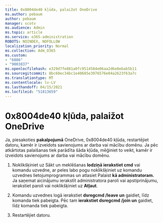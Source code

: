 ```yaml
---
title: 0x8004de40 kļūda, palaižot OneDrive
ms.author: pebaum
author: pebaum
manager: scotv
ms.audience: Admin
ms.topic: article
ms.service: o365-administration
ROBOTS: NOINDEX, NOFOLLOW
localization_priority: Normal
ms.collection: Adm_O365
ms.custom:
- "6886"
- "9003837"
ms.openlocfilehash: e329d7fe881a0fc9514584e06aa2d6e8ebab5b11
ms.sourcegitcommit: 8bc60ec34bc1e40685e3976576e04a2623f63a7c
ms.translationtype: MT
ms.contentlocale: lv-LV
ms.lasthandoff: 04/15/2021
ms.locfileid: "51813659"
---
```

# <a name="0x8004de40-error-when-launching-onedrive"></a>0x8004de40 kļūda, palaižot OneDrive

Ja, piesakoties **pakalpojumā** OneDrive, 0x8004de40 kļūda, restartējiet datoru, kamēr ir izveidots savienojums ar darba vai mācību domēnu. Ja pēc atkārtotas palaišanas tiek parādīta šāda kļūda, mēģiniet to veikt, kamēr ir izveidots savienojums ar darba vai mācību domēnu.

1. Noklikšķiniet uz Sākt un  meklēšanas **lodziņā ierakstiet cmd** vai komandu uzvedne, ar peles labo pogu noklikšķiniet uz komandu uzvednes lietojumprogrammas un atlasiet Palaist **kā administratoram.** Ja saņemat aicinājumu ierakstīt administratora paroli vai apstiprinājumu, ierakstiet paroli vai noklikšķiniet uz **Atļaut**.  

2. Komandu uzvednes logā ierakstiet **dsregcmd /leave un**  gaidiet, līdz komanda tiek pabeigta. Pēc tam **ierakstiet dsregcmd /join un** gaidiet, līdz komanda tiek pabeigta.
3. Restartējiet datoru.

